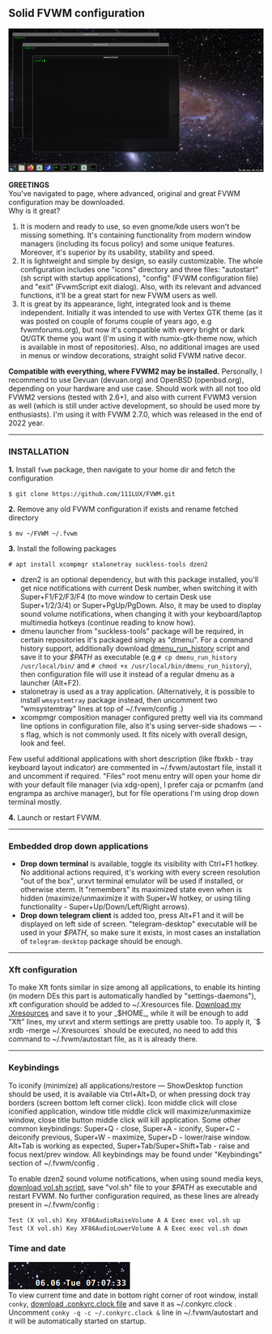## Solid FVWM configuration
![](https://raw.githubusercontent.com/111LUX/SCREENSHOTS/main/333333.png)

**GREETINGS**  
You've navigated to page, where advanced, original and great FVWM configuration may be downloaded.  
Why is it great?  
1. It is modern and ready to use, so even gnome/kde users won't be missing something. It's containing functionality from modern window managers (including its focus policy) and some unique features. Moreover, it's superior by its usability, stability and speed.  
2. It is lightweight and simple by design, so easily customizable. The whole configuration includes one "icons" directory and three files: "autostart" (sh script with startup applications), "config" (FVWM configuration file) and "exit" (FvwmScript exit dialog). Also, with its relevant and advanced functions, it'll be a great start for new FVWM users as well.  
3. It is great by its appearance, light, integrated look and is theme independent. Initially it was intended to use with Vertex GTK theme (as it was posted on couple of forums couple of years ago, e.g fvwmforums.org), but now it's compatible with every bright or dark Qt/GTK theme you want (I'm using it with numix-gtk-theme now, which is available in most of repositories). Also, no additional images are used in menus or window decorations, straight solid FVWM native decor.  

**Compatible with everything, where FVWM2 may be installed.**
Personally, I recommend to use Devuan (devuan.org) and OpenBSD (openbsd.org), depending on your hardware and use case. Should work with all not too old FVWM2 versions (tested with 2.6+), and also with current FVWM3 version as well (which is still under active development, so should be used more by enthusiasts). I'm using it with FVWM 2.7.0, which was released in the end of 2022 year.  

---

### INSTALLATION  
  
**1.** Install `fvwm` package, then navigate to your home dir and fetch the configuration
```
$ git clone https://github.com/111LUX/FVWM.git
```
**2.** Remove any old FVWM configuration if exists and rename fetched directory
```
$ mv ~/FVWM ~/.fvwm
```
**3.** Install the following packages
```
# apt install xcompmgr stalonetray suckless-tools dzen2
```
* dzen2 is an optional dependency, but with this package installed, you'll get nice notifications with current Desk number, when switching it with Super+F1/F2/F3/F4 (to move window to certain Desk use Super+1/2/3/4) or Super+PgUp/PgDown. Also, it may be used to display sound volume notifications, when changing it with your keyboard/laptop multimedia hotkeys (continue reading to know how).  
* dmenu launcher from "suckless-tools" package will be required, in certain repositories it's packaged simply as "dmenu". For a command history support, additionally download [dmenu_run_history](https://tools.suckless.org/dmenu/scripts/dmenu_run_with_command_history/) script and save it to your _$PATH_ as executable (e.g `# cp dmenu_run_history /usr/local/bin/` and `# chmod +x /usr/local/bin/dmenu_run_history`), then configuration file will use it instead of a regular dmenu as a launcher (Alt+F2).  
* stalonetray is used as a tray application. (Alternatively, it is possible to install `wmsystemtray` package instead, then uncomment two "wmsystemtray" lines at top of ~/.fvwm/config .)
* xcompmgr composition manager configured pretty well via its command line options in configuration file, also it's using server-side shadows — -s flag, which is not commonly used. It fits nicely with overall design, look and feel.  

Few useful additional applications with short description (like fbxkb - tray keyboard layout indicator) are commented in ~/.fvwm/autostart file, install it and uncomment if required. "Files" root menu entry will open your home dir with your default file manager (via xdg-open), I prefer caja or pcmanfm (and engrampa as archive manager), but for file operations I'm using drop down terminal mostly.

**4.** Launch or restart FVWM.  

---

### Embedded drop down applications  
* **Drop down terminal** is available, toggle its visibility with Ctrl+F1 hotkey. No additional actions required, it's working with every screen resolution "out of the box", urxvt terminal emulator will be used if installed, or otherwise xterm. It "remembers" its maximized state even when is hidden (maximize/unmaximize it with Super+W hotkey, or using tiling functionality - Super+Up/Down/Left/Right arrows).  
* **Drop down telegram client** is added too, press Alt+F1 and it will be displayed on left side of screen. "telegram-desktop" executable will be used in your _$PATH_, so make sure it exists, in most cases an installation of `telegram-desktop` package should be enough.  

---

### Xft configuration  
To make Xft fonts similar in size among all applications, to enable its hinting (in modern DEs this part is automatically handled by "settings-daemons"), xft configuration should be added to ~/.Xresources file. [Download my .Xresources](https://raw.githubusercontent.com/111LUX/777/main/.Xresources) and save it to your _$HOME_, while it will be enough to add "Xft" lines, my urxvt and xterm settings are pretty usable too. To apply it, `$ xrdb -merge ~/.Xresources` should be executed, no need to add this command to ~/.fvwm/autostart file, as it is already there.

---

### Keybindings
To iconify (minimize) all applications/restore — ShowDesktop function should be used, it is available via Ctrl+Alt+D, or when pressing dock tray borders (screen bottom left corner click). Icon middle click will close iconified application, window title middle click will maximize/unmaximize window, close title button middle click will kill application. Some other common keybindings: Super+Q - close, Super+A - iconify, Super+C - deiconify previous, Super+W - maximize, Super+D - lower/raise window. Alt+Tab is working as expected, Super+Tab/Super+Shift+Tab - raise and focus next/prev window. All keybindings may be found under "Keybindings" section of ~/.fvwm/config .  

To enable dzen2 sound volume notifications, when using sound media keys, [download vol.sh script](https://raw.githubusercontent.com/111LUX/777/main/vol.sh), save "vol.sh" file to your _$PATH_ as executable and restart FVWM.  No further configuration required, as these lines are already present in ~/.fvwm/config :
```
Test (X vol.sh) Key XF86AudioRaiseVolume A A Exec exec vol.sh up
Test (X vol.sh) Key XF86AudioLowerVolume A A Exec exec vol.sh down
```  
  
### Time and date  
![](https://raw.githubusercontent.com/111LUX/SCREENSHOTS/main/0707time.png)  
To view current time and date in bottom right corner of root window, install `conky`, [download .conkyrc.clock file](https://raw.githubusercontent.com/111LUX/777/main/.conkyrc.clock) and save it as ~/.conkyrc.clock . Uncomment `conky -q -c ~/.conkyrc.clock &` line in ~/.fvwm/autostart and it will be automatically started on startup.
